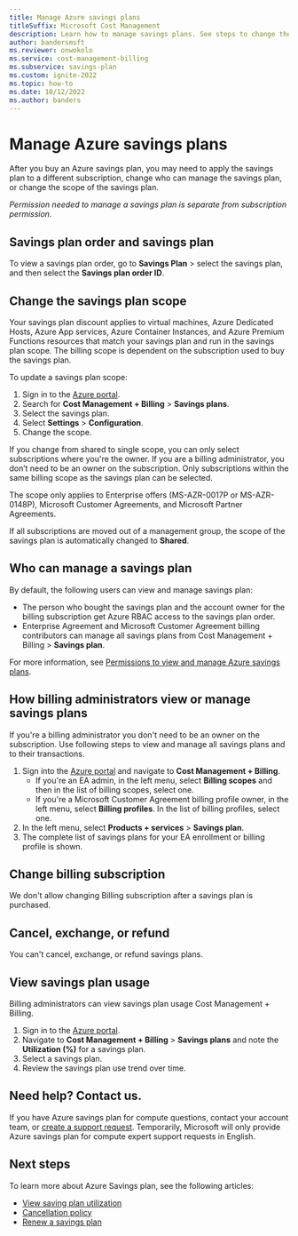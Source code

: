 ```yaml
---
title: Manage Azure savings plans
titleSuffix: Microsoft Cost Management
description: Learn how to manage savings plans. See steps to change the plan's scope, split a plan, and optimize its use.
author: bandersmsft
ms.reviewer: onwokolo
ms.service: cost-management-billing
ms.subservice: savings-plan
ms.custom: ignite-2022
ms.topic: how-to
ms.date: 10/12/2022
ms.author: banders
---
```


# Manage Azure savings plans


After you buy an Azure savings plan, you may need to apply the savings plan to a different subscription, change who can manage the savings plan, or change the scope of the savings plan.

_Permission needed to manage a savings plan is separate from subscription permission._

## Savings plan order and savings plan

To view a savings plan order, go to **Savings Plan** > select the savings plan, and then select the **Savings plan order ID**.

## Change the savings plan scope

Your savings plan discount applies to virtual machines, Azure Dedicated Hosts, Azure App services, Azure Container Instances, and Azure Premium Functions resources that match your savings plan and run in the savings plan scope. The billing scope is dependent on the subscription used to buy the savings plan.

To update a savings plan scope:

1. Sign in to the [Azure portal](https://portal.azure.com/).
2. Search for **Cost Management + Billing** > **Savings plans**.
3. Select the savings plan.
4. Select **Settings** > **Configuration**.
5. Change the scope.

If you change from shared to single scope, you can only select subscriptions where you're the owner. If you are a billing administrator, you don’t need to be an owner on the subscription. Only subscriptions within the same billing scope as the savings plan can be selected.

The scope only applies to Enterprise offers (MS-AZR-0017P or MS-AZR-0148P),  Microsoft Customer Agreements, and Microsoft Partner Agreements.

If all subscriptions are moved out of a management group, the scope of the savings plan is automatically changed to **Shared**.

## Who can manage a savings plan

By default, the following users can view and manage savings plan:

- The person who bought the savings plan and the account owner for the billing subscription get Azure RBAC access to the savings plan order.
- Enterprise Agreement and Microsoft Customer Agreement billing contributors can manage all savings plans from Cost Management + Billing > **Savings plan**. 

For more information, see [Permissions to view and manage Azure savings plans](permission-view-manage.md).

## How billing administrators view or manage savings plans

If you're a billing administrator you don't need to be an owner on the subscription. Use following steps to view and manage all savings plans and to their transactions.

1. Sign into the [Azure portal](https://portal.azure.com/) and navigate to **Cost Management + Billing**.
    - If you're an EA admin, in the left menu, select **Billing scopes** and then in the list of billing scopes, select one.
    - If you're a Microsoft Customer Agreement billing profile owner, in the left menu, select **Billing profiles**. In the list of billing profiles, select one.
2. In the left menu, select **Products + services** > **Savings plan**.
3. The complete list of savings plans for your EA enrollment or billing profile is shown.

## Change billing subscription

We don't allow changing Billing subscription after a savings plan is purchased. 

## Cancel, exchange, or refund

You can't cancel, exchange, or refund savings plans. 

## View savings plan usage

Billing administrators can view savings plan usage Cost Management + Billing.

1. Sign in to the [Azure portal](https://portal.azure.com/).
1. Navigate to **Cost Management + Billing** > **Savings plans** and note the **Utilization (%)** for a savings plan.
1. Select a savings plan.
1. Review the savings plan use trend over time.

## Need help? Contact us.

If you have Azure savings plan for compute questions, contact your  account team, or [create a support request](https://portal.azure.com/#blade/Microsoft_Azure_Support/HelpAndSupportBlade/newsupportrequest). Temporarily, Microsoft will only provide Azure savings plan for compute expert support requests in English.

## Next steps

To learn more about Azure Savings plan, see the following articles:
- [View saving plan utilization](utilization-cost-reports.md)
- [Cancellation policy](cancel-savings-plan.md)
- [Renew a savings plan](renew-savings-plan.md)
